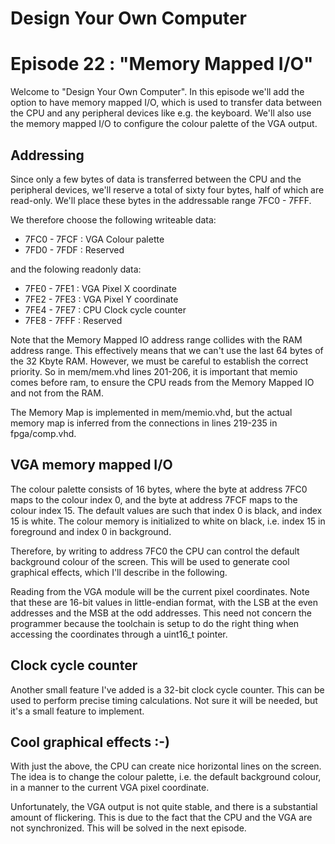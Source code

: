 # Design Your Own Computer
# Episode 22 : "Memory Mapped I/O"

Welcome to "Design Your Own Computer".  In this episode we'll add the option to
have memory mapped I/O, which is used to transfer data between the CPU and any
peripheral devices like e.g. the keyboard.  We'll also use the memory mapped
I/O to configure the colour palette of the VGA output.

## Addressing
Since only a few bytes of data is transferred between the CPU and the peripheral
devices, we'll reserve a total of sixty four bytes, half of which are read-only.
We'll place these bytes in the addressable range 7FC0 - 7FFF.

We therefore choose the following writeable data:
* 7FC0 - 7FCF : VGA Colour palette
* 7FD0 - 7FDF : Reserved

and the folowing readonly data:
* 7FE0 - 7FE1 : VGA Pixel X coordinate
* 7FE2 - 7FE3 : VGA Pixel Y coordinate
* 7FE4 - 7FE7 : CPU Clock cycle counter
* 7FE8 - 7FFF : Reserved

Note that the Memory Mapped IO address range collides with the RAM address range.
This effectively means that we can't use the last 64 bytes of the 32 Kbyte RAM.
However, we must be careful to establish the correct priority. So in mem/mem.vhd
lines 201-206, it is important that memio comes before ram, to ensure the CPU
reads from the Memory Mapped IO and not from the RAM.

The Memory Map is implemented in mem/memio.vhd, but the actual memory map is
inferred from the connections in lines 219-235 in fpga/comp.vhd.

## VGA memory mapped I/O
The colour palette consists of 16 bytes, where the byte at address 7FC0 maps to
the colour index 0, and the byte at address 7FCF maps to the colour index 15.
The default values are such that index 0 is black, and index 15 is white. The colour
memory is initialized to white on black, i.e. index 15 in foreground and index 0 in
background.

Therefore, by writing to address 7FC0 the CPU can control the default background
colour of the screen. This will be used to generate cool graphical effects, which
I'll describe in the following.

Reading from the VGA module will be the current pixel coordinates. Note that
these are 16-bit values in little-endian format, with the LSB at the even
addresses and the MSB at the odd addresses. This need not concern the programmer
because the toolchain is setup to do the right thing when accessing the
coordinates through a uint16\_t pointer.


## Clock cycle counter
Another small feature I've added is a 32-bit clock cycle counter. This
can be used to perform precise timing calculations. Not sure it will be
needed, but it's a small feature to implement.


## Cool graphical effects :-)
With just the above, the CPU can create nice horizontal lines on the screen.
The idea is to change the colour palette, i.e. the default background colour,
in a manner to the current VGA pixel coordinate.

Unfortunately, the VGA output is not quite stable, and there is a substantial
amount of flickering. This is due to the fact that the CPU and the VGA are
not synchronized. This will be solved in the next episode.

